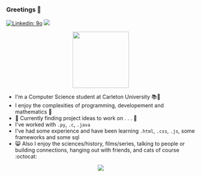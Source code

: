 ### Greetings 👋
[![Linkedin: 9o](https://img.shields.io/badge/-9o-blue?style=plastic&logo=Linkedin&logoColor=white&link=https://www.linkedin.com/in/9osudo/)](https://www.linkedin.com/in/9osudo/) ![](https://komarev.com/ghpvc/?username=your-github-username&style=plastic)

<p align="center">
 <img src=https://media.giphy.com/media/ES4Vcv8zWfIt2/giphy.gif width="150" height="150" />
</p align="center">

- I'm a Computer Science student at Carleton University :books::school:
- I enjoy the complexities of programming, developement and mathematics :book:
- :open_file_folder: Currently finding project ideas to work on . . . :page_with_curl:
- I've worked with ```.py```, ```.c```, ```.java``` 
- I've had some experience and have been learning ```.html```, ```.css```, ```.js```, some frameworks and some sql
- :smile_cat: Also I enjoy the sciences/history, films/series, talking to people or building connections, hanging out with friends, and cats of course :octocat: 

<p align="center">
 <img class="img" src="https://github-readme-stats.vercel.app/api/top-langs/?username=myusername&theme=solarized-light&layout=compact"/>
</p>
